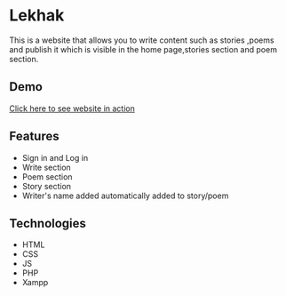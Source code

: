 
# Lekhak

This is a website that allows you to write content such as stories ,poems and publish it which is visible in the home page,stories section and poem section.


## Demo
[Click here to see website in action](http://lekhak.great-site.net/)

## Features

- Sign in and Log in
- Write section
- Poem section
- Story section
- Writer's name added automatically added to story/poem


## Technologies
- HTML
- CSS
- JS
- PHP
- Xampp
